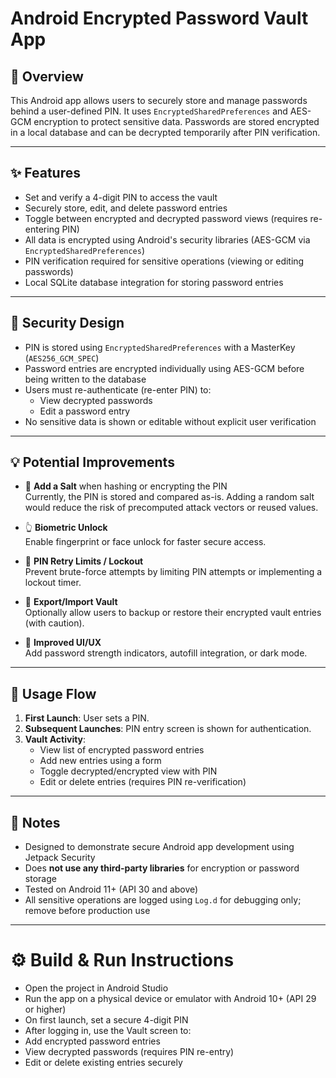 # Android Encrypted Password Vault App

## 🔐 Overview

This Android app allows users to securely store and manage passwords behind a user-defined PIN. It uses `EncryptedSharedPreferences` and AES-GCM encryption to protect sensitive data. Passwords are stored encrypted in a local database and can be decrypted temporarily after PIN verification.

---

## ✨ Features

- Set and verify a 4-digit PIN to access the vault
- Securely store, edit, and delete password entries
- Toggle between encrypted and decrypted password views (requires re-entering PIN)
- All data is encrypted using Android's security libraries (AES-GCM via `EncryptedSharedPreferences`)
- PIN verification required for sensitive operations (viewing or editing passwords)
- Local SQLite database integration for storing password entries

---

## 🔐 Security Design

- PIN is stored using `EncryptedSharedPreferences` with a MasterKey (`AES256_GCM_SPEC`)
- Password entries are encrypted individually using AES-GCM before being written to the database
- Users must re-authenticate (re-enter PIN) to:
  - View decrypted passwords
  - Edit a password entry
- No sensitive data is shown or editable without explicit user verification

---

## 💡 Potential Improvements

- 🔑 **Add a Salt** when hashing or encrypting the PIN  
  Currently, the PIN is stored and compared as-is. Adding a random salt would reduce the risk of precomputed attack vectors or reused values.

- 👆 **Biometric Unlock**  
  Enable fingerprint or face unlock for faster secure access.

- 🧹 **PIN Retry Limits / Lockout**  
  Prevent brute-force attempts by limiting PIN attempts or implementing a lockout timer.

- 📄 **Export/Import Vault**  
  Optionally allow users to backup or restore their encrypted vault entries (with caution).

- 📱 **Improved UI/UX**  
  Add password strength indicators, autofill integration, or dark mode.

---

## 🧪 Usage Flow

1. **First Launch**: User sets a PIN.
2. **Subsequent Launches**: PIN entry screen is shown for authentication.
3. **Vault Activity**:
   - View list of encrypted password entries
   - Add new entries using a form
   - Toggle decrypted/encrypted view with PIN
   - Edit or delete entries (requires PIN re-verification)

---

## 📌 Notes

- Designed to demonstrate secure Android app development using Jetpack Security
- Does **not use any third-party libraries** for encryption or password storage
- Tested on Android 11+ (API 30 and above)
- All sensitive operations are logged using `Log.d` for debugging only; remove before production use

---

# ⚙️ Build & Run Instructions

- Open the project in Android Studio
- Run the app on a physical device or emulator with Android 10+ (API 29 or higher)
- On first launch, set a secure 4-digit PIN
- After logging in, use the Vault screen to:
- Add encrypted password entries
- View decrypted passwords (requires PIN re-entry)
- Edit or delete existing entries securely
